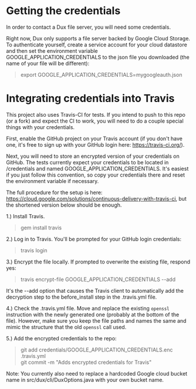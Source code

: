 # Getting the credentials
In order to contact a Dux file server, you will need some credentials.

Right now, Dux only supports a file server backed by Google Cloud Storage. 
To authenticate yourself, create a service account for your cloud datastore
and then set the environment variable GOOGLE_APPLICATION_CREDENTIALS to the
json file you downloaded (the name of your file will be different):

> export GOOGLE_APPLICATION_CREDENTIALS=mygoogleauth.json


# Integrating credentials into Travis
This project also uses Travis-CI for tests. If you intend to push to this repo
(or a fork) and expect the CI to work, you will need to do a couple special 
things with your credentials. 

First, enable the GitHub project on your Travis account (if you don't have one,
it's free to sign up with your GitHub login here: https://travis-ci.org/).

Next, you will need to store an encrypted version of your credentials on GitHub.
The tests currently expect your credentials to be located in /credentials and 
named GOOGLE_APPLICATION_CREDENTIALS. It's easiest if you just follow this
convention, so copy your credentials there and reset the environment variable
if necessary.

The full procedure for the setup is here: 
https://cloud.google.com/solutions/continuous-delivery-with-travis-ci, but
the shortened version below should be enough.

1.) Install Travis.
> gem install travis

2.) Log in to Travis. You'll be prompted for your GitHub login credentials:

> travis login

3.) Encrypt the file locally. If prompted to overwrite the existing file, respond yes:

> travis encrypt-file GOOGLE_APPLICATION_CREDENTIALS --add

It's the --add option that causes the Travis client to automatically add the
decryption step to the before_install step in the .travis.yml file.

4.) Check the .travis.yml file. Move and replace the existing `openssl`
instruction with the newly generated one (probably at the bottom of the file).
However, make sure you keep the file paths and names the same and mimic the
structure that the old `openssl` call used.

5.) Add the encrypted credentials to the repo:

> git add credentials/GOOGLE_APPLICATION_CREDENTIALS.enc .travis.yml\
> git commit -m "Adds encrypted credentials for Travis"

Note: You currently also need to replace a hardcoded Google cloud bucket name
in src/dux/cli/DuxOptions.java with your own bucket name.